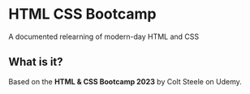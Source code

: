 # HTML CSS Bootcamp

A documented relearning of modern-day HTML and CSS

## What is it?

Based on the <b>HTML & CSS Bootcamp 2023</b> by Colt Steele on Udemy.
